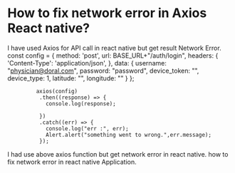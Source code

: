 
# How to fix network error in Axios React native?

I have used Axios for API call in react native but get result Network Error.
const config = {
                method: 'post',
                url: BASE_URL+"/auth/login",
                headers: {        
                  'Content-Type': 'application/json',
                },
                data: {
                        username: "physician@doral.com",
                        password: "password",
                        device_token: "",
                        device_type: 1,
                        latitude: "",
                        longitude: ""
                      }
              };
        
             axios(config)    
              .then((response) => {
                console.log(response);
          
              })
              .catch((err) => {
                console.log("err :", err); 
                Alert.alert("something went to wrong.",err.message);    
              });

I had use above axios function but get network error in react native. how to fix network error in react native Application.

        